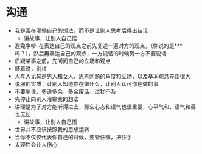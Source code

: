 # 沟通

- 我是否在灌输自己的想法，而不是让别人思考后得出结论
  - 讲故事，让别人自己悟
- 避免争吵-在表达自己的观点之前先复述一遍对方的观点，（你说的是***吗？），然后再表达自己的观点，一方说话的时候另一方不要说话
- 质疑某事之前，先问问自己的立场和观点
- 顺着说，别杠
- 人与人尤其是男人和女人，思考问题的角度和立场，以及基本观念差距很大
- 说服的实质：让别人知道你在做什么，让别人认可你在做的事
- 不要多说，多说多余，多余废话，过犹不及
- 先停止向别人灌输我的想法
- 讲理是为了对方能听得进去，那么心态和语气也很重要，心平气和，语气和善也无妨
  - 讲故事，让别人自己悟
- 世界并不应该按照我的思想运转
- 当你不仅仅代表你自己的时候，要管住嘴，把住手
- 太理性会让人伤心
